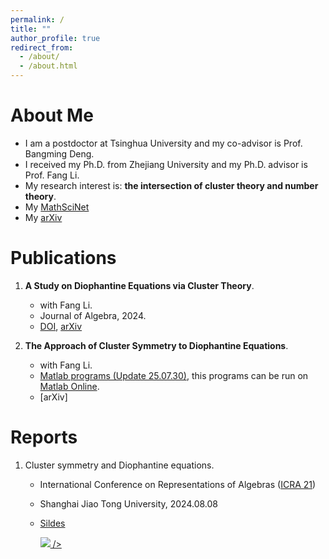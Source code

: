 ```yaml
---
permalink: /
title: ""
author_profile: true
redirect_from: 
  - /about/
  - /about.html
---
```


# About Me
* I am a postdoctor at Tsinghua University and my co-advisor is Prof. Bangming Deng.
* I received my Ph.D. from Zhejiang University and my Ph.D. advisor is Prof. Fang Li.
* My research interest is: **the intersection of cluster theory and number theory**.
* My [MathSciNet](http://mathscinet.ams.org/mathscinet/author?authorId=1584700)
* My [arXiv](http://arxiv.org/a/bao_l_3)
  

# Publications

1. **A Study on Diophantine Equations via Cluster Theory**.
   * with Fang Li.
   * Journal of Algebra, 2024.
   * [DOI](https://doi.org/10.1016/j.jalgebra.2023.10.012), [arXiv](https://arxiv.org/abs/2306.00468)

2. **The Approach of Cluster Symmetry to Diophantine Equations**.
   * with Fang Li.
   * [Matlab programs (Update 25.07.30)](/files/download.html), this programs can be run on [Matlab Online](https://matlab.mathworks.com).
   * [arXiv]


# Reports
1. Cluster symmetry and Diophantine equations.
    * International Conference on Representations of Algebras ([ICRA 21](https://icra21.sjtu.edu.cn/index.html))
    * Shanghai Jiao Tong University, 2024.08.08
    * [Sildes](https://icra21.sjtu.edu.cn/LeizhenBao.pdf) 
   




       <a href="https://clustrmaps.com/site/1c7fb"  title="ClustrMaps"><img src="//www.clustrmaps.com/map_v2.png?d=qZqWNuBiyn41OoIP3P6sJx91DZWl55Yw_il0itFRZ04&cl=ffffff"  class="transparent-image">
 /></a>
